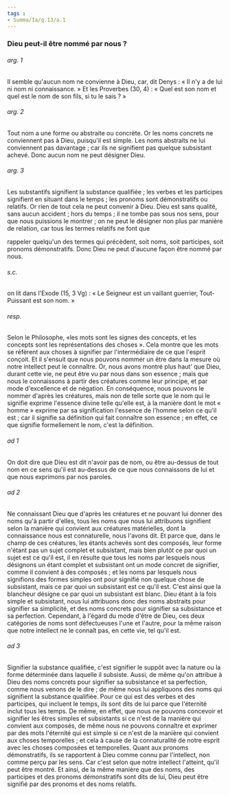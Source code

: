 ```yaml
---
tags : 
- Summa/Ia/q.13/a.1
---
```


### Dieu peut-il être nommé par nous ?

###### arg. 1
Il semble qu'aucun nom ne convienne à Dieu, car, dit Denys : « Il n'y a de lui ni nom ni connaissance. » Et les Proverbes (30, 4) : « Quel est son nom et quel est le nom de son fils, si tu le sais ? » 

###### arg. 2
Tout nom a une forme ou abstraite ou concrète. Or les noms concrets ne conviennent pas à Dieu, puisqu'il est simple. Les noms abstraits ne lui conviennent pas davantage ; car ils ne signifient pas quelque subsistant achevé. Donc aucun nom ne peut désigner Dieu. 

###### arg. 3
Les substantifs signifient la substance qualifiée ; les verbes et les participes signifient en situant dans le temps ; les pronoms sont démonstratifs ou relatifs. Or rien de tout cela ne peut convenir à Dieu. Dieu est sans qualité, sans aucun accident ; hors du temps ; il ne tombe pas sous nos sens, pour que nous puissions le montrer ; on ne peut le désigner non plus par manière de relation, car tous les termes relatifs ne font que 

rappeler quelqu'un des termes qui précèdent, soit noms, soit participes, soit pronoms démonstratifs. Donc Dieu ne peut d'aucune façon être nommé par nous. 

###### s.c.
on lit dans l'Exode (15, 3 Vg) : « Le Seigneur est un vaillant guerrier, Tout-Puissant est son nom. » 

###### resp.
Selon le Philosophe, «les mots sont les signes des concepts, et les concepts sont les représentations des choses ». Cela montre que les mots se réfèrent aux choses à signifier par l'intermédiaire de ce que l'esprit conçoit. Et il s'ensuit que nous pouvons nommer un être dans la mesure où notre intellect peut le connaître. Or, nous avons montré plus haut' que Dieu, durant cette vie, ne peut être vu par nous dans son essence ; mais que nous le connaissons à partir des créatures comme leur principe, et par mode d'excellence et de négation. En conséquence, nous pouvons le nommer d'après les créatures, mais non de telle sorte que le nom qui le signifie exprime l'essence divine telle qu'elle est, à la manière dont le mot « homme » exprime par sa signification l'essence de l'homme selon ce qu'il est ; car il signifie sa définition qui fait connaître son essence ; en effet, ce que signifie formellement le nom, c'est la définition. 

###### ad 1
On doit dire que Dieu est dit n'avoir pas de nom, ou être au-dessus de tout nom en ce sens qu'il est au-dessus de ce que nous connaissons de lui et que nous exprimons par nos paroles. 

###### ad 2
Ne connaissant Dieu que d'après les créatures et ne pouvant lui donner des noms qu'à partir d'elles, tous les noms que nous lui attribuons signifient selon la manière qui convient aux créatures matérielles, dont la connaissance nous est connaturelle, nous l'avons dit. Et parce que, dans le champ de ces créatures, les étants achevés sont des composés, leur forme n'étant pas un sujet complet et subsistant, mais bien plutôt ce par quoi un sujet est ce qu'il est, il en résulte que tous les noms par lesquels nous désignons un étant complet et subsistant ont un mode concret de signifier, comme il convient à des composés ; et les noms par lesquels nous signifions des formes simples ont pour signifié non quelque chose de subsistant, mais ce par quoi un subsistant est ce qu'il est. C'est ainsi que la blancheur désigne ce par quoi un subsistant est blanc. Dieu étant à la fois simple et subsistant, nous lui attribuons donc des noms abstraits pour signifier sa simplicité, et des noms concrets pour signifier sa subsistance et sa perfection. Cependant, à l'égard du mode d'être de Dieu, ces deux catégories de noms sont défectueuses l'une et l'autre, pour la même raison que notre intellect ne le connaît pas, en cette vie, tel qu'il est. 

###### ad 3
Signifier la substance qualifiée, c'est signifier le suppôt avec la nature ou la forme déterminée dans laquelle il subsiste. Aussi, de même qu'on attribue à Dieu des noms concrets pour signifier sa subsistance et sa perfection, comme nous venons de le dire ; de même nous lui appliquons des noms qui signifient la substance qualifiée. Pour ce qui est des verbes et des participes, qui incluent le temps, ils sont dits de lui parce que l'éternité inclut tous les temps. De même, en effet, que nous ne pouvons concevoir et signifier les êtres simples et subsistants si ce n'est de la manière qui convient aux composés, de même nous ne pouvons connaître et exprimer par des mots l'éternité qui est simple si ce n'est de la manière qui convient aux choses temporelles ; et cela à cause de la connaturalité de notre esprit avec les choses composées et temporelles. Quant aux pronoms démonstratifs, ils se rapportent à Dieu comme connu par l'intellect, non comme perçu par les sens. Car c'est selon que notre intellect l'atteint, qu'il peut être montré. Et ainsi, de la même manière que des noms, des participes et des pronoms démonstratifs sont dits de lui, Dieu peut être signifié par des pronoms et des noms relatifs. 



